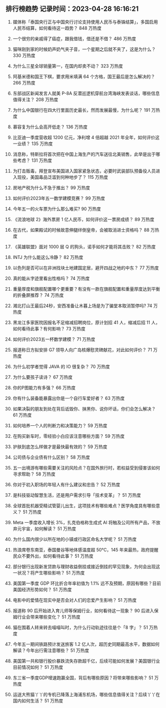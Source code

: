 
## 排行榜趋势 记录时间：2023-04-28 16:16:21
  
  1. 媒体称「泰国央行正与中国央行讨论支持使用人民币与泰铢结算」，多国启用人民币结算，如何看待这一趋势？ 848 万热度
    
  2. 一个很穷的亲戚得了癌症，跟我借钱，借还是不借？ 486 万热度
    
  3. 猫咪刚到家的时候奶声奶气夹子音，一个星期之后就不夹了，这是为什么？ 330 万热度
    
  4. 为什么三星全球销量第一，在国内却卖不动？ 323 万热度
    
  5. 阿基米德和国王下棋，要求用米填满 64 个方格，国王最后是怎么解决的？ 266 万热度
    
  6. 东部战区新闻发言人就美 P-8A 反潜巡逻机穿航台湾海峡发表谈话，哪些信息值得关注？ 208 万热度
    
  7. 为什么中国银行在四大行里面历史最长，然而发展最慢，为什么呢？ 191 万热度
    
  8. 慕容复为什么会高开低走？ 136 万热度
    
  9. 比亚迪一季度营收超 1200 亿元，净利增 4 倍超越 2021 年全年，如何评价这一业绩？ 135 万热度
    
  10. 消息称，特斯拉将首次把在中国上海生产的汽车送往北美销售，此举是出于哪些考虑？ 131 万热度
    
  11. 为打击贩毒，拜登宣布美国进入国家紧急状态，必要时武装部队预备役人员进入现役，美国毒品泛滥到何种地步了？ 115 万热度
    
  12. 房地产税为什么不急于推出？ 99 万热度
    
  13. 如何评价2023年五一数学建模竞赛？ 99 万热度
    
  14. 今年五一的火车票为什么那么难买? 90 万热度
    
  15. 《流浪地球 2》海外票房 1 亿人民币，如何评价这一票房成绩？ 89 万热度
    
  16. 在古代，如果殿试的时候故意伸腿绊倒皇帝，会被取消进士资格吗？ 88 万热度
    
  17. 《英雄联盟》面对 1000 层 Q 的狗头，诺手如何才能将其击败？ 82 万热度
    
  18. INTJ 为什么能这么冷静？ 82 万热度
    
  19. 以色列是否可以在非洲找块土地建国定居，避开四战之地的中东？ 77 万热度
    
  20. 真的能从字迹里看出性格吗？ 74 万热度
    
  21. 重量厚度和旗舰配置哪个更重要？有没有一款在旗舰配置和重量厚度达到平衡的折叠屏推荐？ 74 万热度
    
  22. 湘北打山王最后24秒，安西准备让木暮上场是为了骗堂本取消暂停吗? 74 万热度
    
  23. 黑龙江多家医院因报名不足缩减招聘岗位，原计划招 41 人，缩减后招 11 人，如何看待此事？有何影响？ 73 万热度
    
  24. 如何评价2023五一杯数学建模？ 71 万热度
    
  25. 报道称日方拟安排 G7 领导人向广岛核爆慰灵碑献花，对此如何评价？ 71 万热度
    
  26. 为什么初学者觉得 JAVA 的 IO 很复杂？ 70 万热度
    
  27. 为什么要孩子读诗？ 67 万热度
    
  28. 你的P图能力有多强？ 66 万热度
    
  29. 你有什么装备能暴露出你是一个自行车爱好者？ 63 万热度
    
  30. 如果决裂的朋友到处在背后诋毁你、抹黑你、说你坏话，你们会怎么解决？ 61 万热度
    
  31. 如何培养一个人的判断力和决策能力？ 59 万热度
    
  32. 在购买新车时，零经验小白应该注意哪些方面？ 59 万热度
    
  33. 护肤到底怎么样做才是最快最有效的？ 59 万热度
    
  34. 公司债与企业债有什么区别？ 58 万热度
    
  35. 五一出境游有哪些需要关注的风险点？在国外旅行时，若权益受到侵害该如何寻求帮助？ 58 万热度
    
  36. 你对于初入职场的年轻人有什么建议和忠告？ 52 万热度
    
  37. 是科技驱动智慧生活，还是用户需求引导「技术变革」？ 51 万热度
    
  38. 全球首批机器受精试管婴儿出生，这项技术有哪些难点？医学角度具有哪些意义？ 51 万热度
    
  39. Meta 一季度收入增长 3%，扎克伯格称生成式 AI 将触及公司所有产品，不放弃元宇宙，如何解读？ 51 万热度
    
  40. 为什么国内很少以所在地的小镇或行政区命名大学呢？ 51 万热度
    
  41. 热浪席卷东南亚，泰国曼谷等地体感温度超 50℃，145 年来最热，政府提醒民众不要外出，如何看待此事？ 51 万热度
    
  42. 部分银行出现新发贷款与理财收益倒挂或接近倒挂的罕见现象，为何会出现这一状况？将产生哪些影响？ 51 万热度
    
  43. 美国第一季度 GDP 环比折合年率初值为 1.1% 远不及预期，原因有哪些？目前美国经济形势如何？ 51 万热度
    
  44. 电影中的爱情在现实中是否会对人们的恋爱产生影响？ 51 万热度
    
  45. 报道称 90 后开始进入育儿师等保姆行业，如何看待这一现象？ 90 后进入保姆行业会带来哪些变化？ 51 万热度
    
  46. 猫在围着人转来转去喵喵叫时，为什么行动轨迹往往是个「8 字」？ 51 万热度
    
  47. 今年五一期间铁路预计发送旅客 1.2 亿人次，超历史同期最高水平，数据如何解读？今年出行需注意哪些？ 51 万热度
    
  48. 美国第一共和银行股价暴跌流失存款超千亿，后续可能如何发展？美国银行业目前情况如何？ 51 万热度
    
  49. 东三省一季度GDP增速跑赢全国，背后有哪些原因？将带来哪些影响？ 51 万热度
    
  50. 运送大熊猫丫丫的专机已降落上海浦东机场，哪些信息值得关注？后续丫丫在国内如何生活？ 51 万热度
    